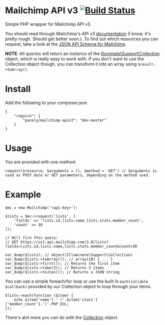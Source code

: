 # Mailchimp API v3 [![Build Status](https://travis-ci.org/pacely/mailchimp-api-v3.svg?branch=master)](https://travis-ci.org/pacely/mailchimp-api-v3)

Simple PHP wrapper for Mailchimp API v3.

You should read through Mailchimp's API v3 [documentation](http://kb.mailchimp.com/api/) (I know, it's pretty rough. Should get better soon.). 
To find out which resources you can request, take a look at the [JSON API Schema for Mailchimp](https://us10.api.mailchimp.com/schema/3.0/).

**NOTE**: All queries will return an instance of the [Illuminate\Support\Collection](http://laravel.com/api/master/Illuminate/Support/Collection.html) object, which is really easy to work with.
If you don't want to use the Collection object though, you can transform it into an array using `$result->toArray()`.
 
# Install
Add the following to your composer.json

    {
        "require": {
            "pacely/mailchimp-apiv3": "dev-master"
        }
    }
    
# Usage
You are provided with one method: 

    request($resource, $arguments = [], $method = 'GET') // $arguments is used as POST data or GET parameters, depending on the method used.

# Example

    $mc = new Mailchimp('<api-key>');
    
    $lists = $mc->request('lists', [
        'fields' => 'lists.id,lists.name,lists.stats.member_count',
        'count' => 30
    ]);
    
    // Will fire this query: 
    // GET https://us1.api.mailchimp.com/3.0/lists?fields=lists.id,lists.name,lists.stats.member_count&count=30
    
    var_dump($lists); // object(Illuminate\Support\Collection)
    var_dump($lists->toArray()); // array(10) { ... }
    var_dump($lists->first()); // Returns the first item
    var_dump($lists->take(3)); // Returns 3 items
    var_dump($lists->toJson()); // Returns a JSON string
    
You can use a simple foreach/for loop or use the built in `each(callable $callback)` provided by our Collection object to loop through your items.

    $lists->each(function ($item) {
        echo $item['name'].' ('.$item['stats']['member_count'].')'.PHP_EOL;
    });
    
There's alot more you can do with the [Collection](http://laravel.com/api/master/Illuminate/Support/Collection.html) object.
